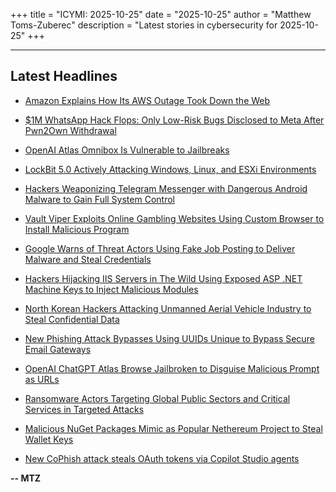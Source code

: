 +++
title = "ICYMI: 2025-10-25"
date = "2025-10-25"
author = "Matthew Toms-Zuberec"
description = "Latest stories in cybersecurity for 2025-10-25"
+++

---------------------------------------------------------------------------
## Latest Headlines
- [Amazon Explains How Its AWS Outage Took Down the Web](https://www.wired.com/story/amazon-explains-how-its-aws-outage-took-down-the-web/)

- [$1M WhatsApp Hack Flops: Only Low-Risk Bugs Disclosed to Meta After Pwn2Own Withdrawal](https://www.securityweek.com/1m-whatsapp-hack-flops-only-low-risk-bugs-disclosed-to-meta-after-pwn2own-withdrawal/)

- [OpenAI Atlas Omnibox Is Vulnerable to Jailbreaks](https://www.securityweek.com/chatgpt-atlas-omnibox-is-vulnerable-to-jailbreaks/)

- [LockBit 5.0 Actively Attacking Windows, Linux, and ESXi Environments](https://cybersecuritynews.com/lockbit-5-0-actively-attacking/)

- [Hackers Weaponizing Telegram Messenger with Dangerous Android Malware to Gain Full System Control](https://cybersecuritynews.com/hackers-weaponizing-telegram-messenger/)

- [Vault Viper Exploits Online Gambling Websites Using Custom Browser to Install Malicious Program](https://cybersecuritynews.com/vault-viper-exploits-online-gambling-websites/)

- [Google Warns of Threat Actors Using Fake Job Posting to Deliver Malware and Steal Credentials](https://cybersecuritynews.com/google-warns-of-threat-actors-using-fake-job-posting/)

- [Hackers Hijacking IIS Servers in The Wild Using Exposed ASP .NET Machine Keys to Inject Malicious Modules](https://cybersecuritynews.com/hackers-hijacking-iis-servers-in-the-wild/)

- [North Korean Hackers Attacking Unmanned Aerial Vehicle Industry to Steal Confidential Data](https://cybersecuritynews.com/north-korean-hackers-attacking-unmanned-aerial-vehicle-industry/)

- [New Phishing Attack Bypasses Using UUIDs Unique to Bypass Secure Email Gateways](https://cybersecuritynews.com/new-phishing-attack-bypasses-using-uuids-unique/)

- [OpenAI ChatGPT Atlas Browse Jailbroken to Disguise Malicious Prompt as URLs](https://cybersecuritynews.com/chatgpt-atlas-browser-jailbroken/)

- [Ransomware Actors Targeting Global Public Sectors and Critical Services in Targeted Attacks](https://cybersecuritynews.com/ransomware-actors-targeting-global-public-sectors/)

- [Malicious NuGet Packages Mimic as Popular Nethereum Project to Steal Wallet Keys](https://cybersecuritynews.com/malicious-nuget-packages/)

- [New CoPhish attack steals OAuth tokens via Copilot Studio agents](https://www.bleepingcomputer.com/news/security/new-cophish-attack-steals-oauth-tokens-via-copilot-studio-agents/)

**-- MTZ**